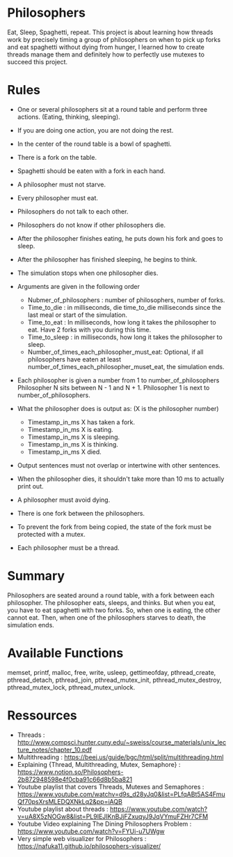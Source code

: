 # Philosophers
  Eat, Sleep, Spaghetti, repeat. This project is about learning how threads work by precisely timing a group of philosophers on when to pick up forks and eat spaghetti without dying from hunger, I learned how to create threads manage them and definitely how to perfectly use mutexes to succeed this project.

# Rules
- One or several philosophers sit at a round table and perform three actions. (Eating, thinking, sleeping).
- If you are doing one action, you are not doing the rest.
- In the center of the round table is a bowl of spaghetti.
- There is a fork on the table.
- Spaghetti should be eaten with a fork in each hand.
- A philosopher must not starve.
- Every philosopher must eat.
- Philosophers do not talk to each other.
- Philosophers do not know if other philosophers die.
- After the philosopher finishes eating, he puts down his fork and goes to sleep.
- After the philosopher has finished sleeping, he begins to think.
- The simulation stops when one philosopher dies.

- Arguments are given in the following order
  - Nubmer_of_philosophers : number of philosophers, number of forks.
  - Time_to_die : in milliseconds, die time_to_die milliseconds since the last meal or start of the simulation.
  - Time_to_eat : In milliseconds, how long it takes the philosopher to eat. Have 2 forks with you during this time.
  - Time_to_sleep : in milliseconds, how long it takes the philosopher to sleep.
  - Number_of_times_each_philosopher_must_eat: Optional, if all philosophers have eaten at least number_of_times_each_philosopher_muset_eat, the simulation ends.

- Each philosopher is given a number from 1 to number_of_philosophers Philosopher N sits between N - 1 and N + 1. Philosopher 1 is next to number_of_philosophers.

- What the philosopher does is output as: (X is the philosopher number)
  - Timestamp_in_ms X has taken a fork.
  - Timestamp_in_ms X is eating.
  - Timestamp_in_ms X is sleeping.
  - Timestamp_in_ms X is thinking.
  - Timestamp_in_ms X died.

- Output sentences must not overlap or intertwine with other sentences.
- When the philosopher dies, it shouldn't take more than 10 ms to actually print out.
- A philosopher must avoid dying.
- There is one fork between the philosophers.
- To prevent the fork from being copied, the state of the fork must be protected with a mutex.
- Each philosopher must be a thread.

# Summary
  Philosophers are seated around a round table, with a fork between each philosopher.
  The philosopher eats, sleeps, and thinks.
  But when you eat, you have to eat spaghetti with two forks.
  So, when one is eating, the other cannot eat.
  Then, when one of the philosophers starves to death, the simulation ends.

# Available Functions
  memset, printf, malloc, free, write,
  usleep, gettimeofday, pthread_create,
  pthread_detach, pthread_join, pthread_mutex_init,
  pthread_mutex_destroy, pthread_mutex_lock,
  pthread_mutex_unlock.

# Ressources
- Threads : http://www.compsci.hunter.cuny.edu/~sweiss/course_materials/unix_lecture_notes/chapter_10.pdf
- Multithreading : https://beej.us/guide/bgc/html/split/multithreading.html
- Explaining {Thread, Multithreading, Mutex, Semaphore} : https://www.notion.so/Philosophers-2b872948598e4f0cba91c66d8b5ba821
- Youtube playlist that covers Threads, Mutexes and Semaphores : https://www.youtube.com/watchv=d9s_d28yJq0&list=PLfqABt5AS4FmuQf70psXrsMLEDQXNkLq2&pp=iAQB
- Youtube playlist about threads : https://www.youtube.com/watch?v=uA8X5zNOGw8&list=PL9IEJIKnBJjFZxuqyJ9JqVYmuFZHr7CFM
- Youtube Video explaining The Dining Philosophers Problem : https://www.youtube.com/watch?v=FYUi-u7UWgw
- Very simple web visualizer for Philosophers : https://nafuka11.github.io/philosophers-visualizer/
